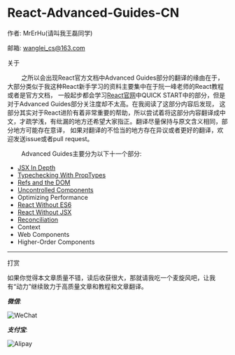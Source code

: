# React-Advanced-Guides-CN

作者: MrErHu(请叫我王磊同学)

邮箱: [wanglei_cs@163.com](mailto:wanglei_cs@163.com)

关于

 　　 之所以会出现React官方文档中Advanced Guides部分的翻译的缘由在于，大部分类似于我这种React新手学习的资料主要集中在于阮一峰老师的React教程或者是官方文档，
一般起步都会学习[React官网](https://facebook.github.io)中QUICK START中的部分，但是对于Advanced Guides部分关注度却不太高。在我阅读了这部分内容后发现，
这部分其实对于React进阶有着非常重要的帮助，所以尝试着将这部分内容翻译成中文，才疏学浅，有纰漏的地方还希望大家指正。翻译尽量保持与原文含义相同，部分地方可能存在意译，
如果对翻译的不恰当的地方存在异议或者更好的翻译，欢迎发送issue或者pull request。

 　　 Advanced Guides主要分为以下十一个部分:

* [JSX In Depth](https://github.com/MrErHu/React-Advanced-Guides-CN/blob/master/doc/JSX%20In%20Depth.md)
* [Typechecking With PropTypes](https://github.com/MrErHu/React-Advanced-Guides-CN/blob/master/doc/Typechecking%20With%20PropTypes.md)
* [Refs and the DOM](https://github.com/MrErHu/React-Advanced-Guides-CN/blob/master/doc/Refs%20and%20the%20DOM.md)
* [Uncontrolled Components](https://github.com/MrErHu/React-Advanced-Guides-CN/blob/master/doc/Uncontrolled%20Components.md)
* Optimizing Performance
* [React Without ES6](https://github.com/MrErHu/React-Advanced-Guides-CN/blob/master/doc/React%20Without%20ES6.md)
* [React Without JSX](https://github.com/MrErHu/React-Advanced-Guides-CN/blob/master/doc/React%20Without%20JSX.md)
* [Reconciliation](https://github.com/MrErHu/React-Advanced-Guides-CN/blob/master/doc/Reconciliation.md)
* Context
* Web Components
* Higher-Order Components

***

打赏

如果你觉得本文章质量不错，读后收获很大，那就请我吃一个麦旋风吧，让我有“动力”继续致力于高质量文章和教程和文章翻译。

***微信***:

![WeChat](http://omaqpbodr.bkt.clouddn.com/Wechat.jpeg?imageView2/3/w/200/h/200/q/75|imageslim
)

***支付宝***:

![Alipay](http://omaqpbodr.bkt.clouddn.com/Alipay.jpeg?imageView2/3/w/200/h/200/q/75|imageslim
)

